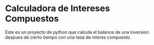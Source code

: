 # Calculadora de Intereses Compuestos
Este es un proyecto de python que calcula el balance de una inversion despues de cierto tiempo con una tasa de interes compuesto. 
